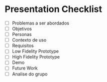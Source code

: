 


# Presentation Checklist

- [ ] Problemas a ser abordados
- [ ] Objetivos
- [ ] Personas
- [ ] Contexto de uso
- [ ] Requisitos
- [ ] Low Fidelity Prototype
- [ ] High Fidelity Prototype
- [ ] Demo
- [ ] Future Work
- [ ] Analise do grupo
